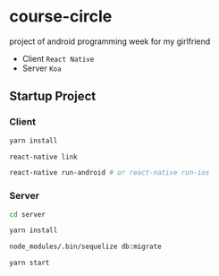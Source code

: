 # course-circle
project of android programming week for my girlfriend

- Client `React Native`
- Server `Koa`

## Startup Project

### Client

```bash
yarn install

react-native link

react-native run-android # or react-native run-ios
```

### Server

```bash
cd server

yarn install

node_modules/.bin/sequelize db:migrate

yarn start
```

